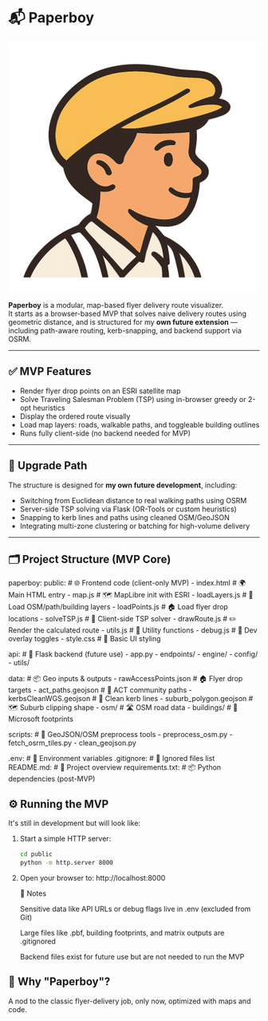 # 📬 Paperboy
![Paperboy Logo](public/img/logo.png)

**Paperboy** is a modular, map-based flyer delivery route visualizer.  
It starts as a browser-based MVP that solves naive delivery routes using geometric distance, and is structured for my **own future extension** — including path-aware routing, kerb-snapping, and backend support via OSRM.

---

## ✅ MVP Features

- Render flyer drop points on an ESRI satellite map
- Solve Traveling Salesman Problem (TSP) using in-browser greedy or 2-opt heuristics
- Display the ordered route visually
- Load map layers: roads, walkable paths, and toggleable building outlines
- Runs fully client-side (no backend needed for MVP)

---

## 🔁 Upgrade Path

The structure is designed for **my own future development**, including:

- Switching from Euclidean distance to real walking paths using OSRM
- Server-side TSP solving via Flask (OR-Tools or custom heuristics)
- Snapping to kerb lines and paths using cleaned OSM/GeoJSON
- Integrating multi-zone clustering or batching for high-volume delivery

---

## 🗂 Project Structure (MVP Core)

paperboy:
  public:                     # 🌐 Frontend code (client-only MVP)
    - index.html              # 🌍 Main HTML entry
    - map.js                  # 🗺️ MapLibre init with ESRI
    - loadLayers.js           # 📍 Load OSM/path/building layers
    - loadPoints.js           # 🏠 Load flyer drop locations
    - solveTSP.js             # 🧠 Client-side TSP solver
    - drawRoute.js            # ✏️ Render the calculated route
    - utils.js                # 🔧 Utility functions
    - debug.js                # 🐞 Dev overlay toggles
    - style.css               # 🎨 Basic UI styling

  api:                        # 🧠 Flask backend (future use)
    - app.py
    - endpoints/
    - engine/
    - config/
    - utils/

  data:                      # 📦 Geo inputs & outputs
    - rawAccessPoints.json   # 🏠 Flyer drop targets
    - act_paths.geojson      # 🚶 ACT community paths
    - kerbsCleanWGS.geojson  # 📏 Clean kerb lines
    - suburb_polygon.geojson # 🗺️ Suburb clipping shape
    - osm/                   # 🛣 OSM road data
    - buildings/             # 🏢 Microsoft footprints

  scripts:                    # 🧰 GeoJSON/OSM preprocess tools
    - preprocess_osm.py
    - fetch_osrm_tiles.py
    - clean_geojson.py

  .env:                       # 🔐 Environment variables
  .gitignore:                 # 🚫 Ignored files list
  README.md:                  # 📘 Project overview
  requirements.txt:           # 📦 Python dependencies (post-MVP)

  ## ⚙️ Running the MVP

  It's still in development but will look like:

1. Start a simple HTTP server:
   ```bash
   cd public
   python -m http.server 8000

   
2. Open your browser to:
    http://localhost:8000

    🔐 Notes

    Sensitive data like API URLs or debug flags live in .env (excluded from Git)

    Large files like .pbf, building footprints, and matrix outputs are .gitignored

    Backend files exist for future use but are not needed to run the MVP

 ## 📛 Why "Paperboy"?

A nod to the classic flyer-delivery job, only now, optimized with maps and code.